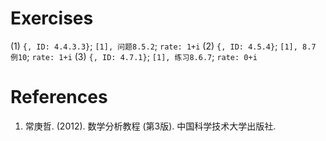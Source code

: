 # Exercises
(1) `{, ID: 4.4.3.3}`; `[1], 问题8.5.2`; `rate: 1+i`
(2) `{, ID: 4.5.4}`; `[1], 8.7 例10`; `rate: 1+i`
(3) `{, ID: 4.7.1}`; `[1], 练习8.6.7`; `rate: 0+i`






# References
1. 常庚哲. (2012). 数学分析教程 (第3版). 中国科学技术大学出版社.
